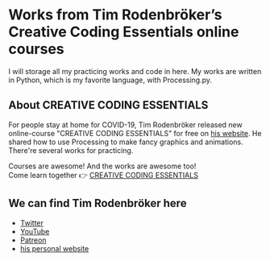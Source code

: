 # Works from Tim Rodenbröker’s Creative Coding Essentials online courses

I will storage all my practicing works and code in here. My works are written in Python, which is my favorite language, with Processing.py.

## About CREATIVE CODING ESSENTIALS

For people stay at home for COVID-19, Tim Rodenbröker released new online-course "CREATIVE CODING ESSENTIALS" for free on [his website](https://timrodenbroeker.de/courses/creative-coding-essentials/). He shared how to use Processing to make fancy graphics and animations. There're several works for practicing.

Courses are awesome! And the works are awesome too!  
Come learn together 👉 [CREATIVE CODING ESSENTIALS](https://timrodenbroeker.de/courses/creative-coding-essentials/)

## We can find Tim Rodenbröker here

- [Twitter](https://twitter.com/timrodenbroeker)
- [YouTube](https://www.youtube.com/channel/UCPwg5nDMQWzkAfb56_GvGpA)
- [Patreon](https://www.patreon.com/timrodenbroeker)
- [his personal website](https://timrodenbroeker.de/)
